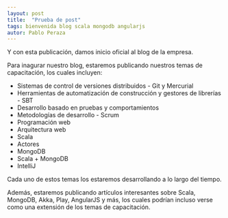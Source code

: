 ```yaml
---
layout: post
title:  "Prueba de post"
tags: bienvenida blog scala mongodb angularjs
autor: Pablo Peraza
---
```


<p>
	Y con esta publicación, damos inicio oficial al blog de la empresa.
</p>
<p>
	Para inagurar nuestro blog, estaremos publicando nuestros temas de capacitación, los cuales incluyen:
	<ul>
		<li>Sistemas de control de versiones distribuidos - Git y Mercurial</li>
		<li>Herramientas de automatización de construcción y gestores de librerías - SBT</li>
		<li>Desarrollo basado en pruebas y comportamientos</li>
		<li>Metodologías de desarrollo - Scrum</li>
		<li>Programación web</li>
		<li>Arquitectura web</li>
		<li>Scala</li>
		<li>Actores</li>
		<li>MongoDB</li>
		<li>Scala + MongoDB</li>
		<li>IntelliJ</li>
	</ul>
	Cada uno de estos temas los estaremos desarrollando a lo largo del tiempo.
</p>
<p>
	Además, estaremos publicando artículos interesantes sobre Scala, MongoDB, Akka, Play, AngularJS y más, los cuales podrían incluso verse como una extensión de los temas de capacitación.
</p>
